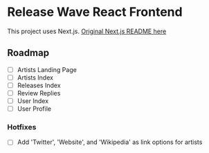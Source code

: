 # Release Wave React Frontend

This project uses Next.js. [Original Next.js README here](doc/NEXT.md)

## Roadmap

- [ ] Artists Landing Page
- [ ] Artists Index
- [ ] Releases Index
- [ ] Review Replies
- [ ] User Index
- [ ] User Profile

### Hotfixes

- [ ] Add 'Twitter', 'Website', and 'Wikipedia' as link options for artists
